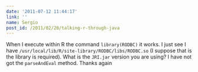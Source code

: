 ```yaml
---
date: '2011-07-12 11:44:17'
link: ''
name: Sergio
post_id: /2011/02/20/talking-r-through-java
---
```


When I execute within R the command  `library(RODBC)`  it works.
I just see I have  `/usr/local/lib/R/site-library/RODBC/libs/RODBC.so`  (I suppose that is the library is required).
What is the  `JRI.jar`  version you are using? I have not got the  `parseAndEval`  method.
Thanks again